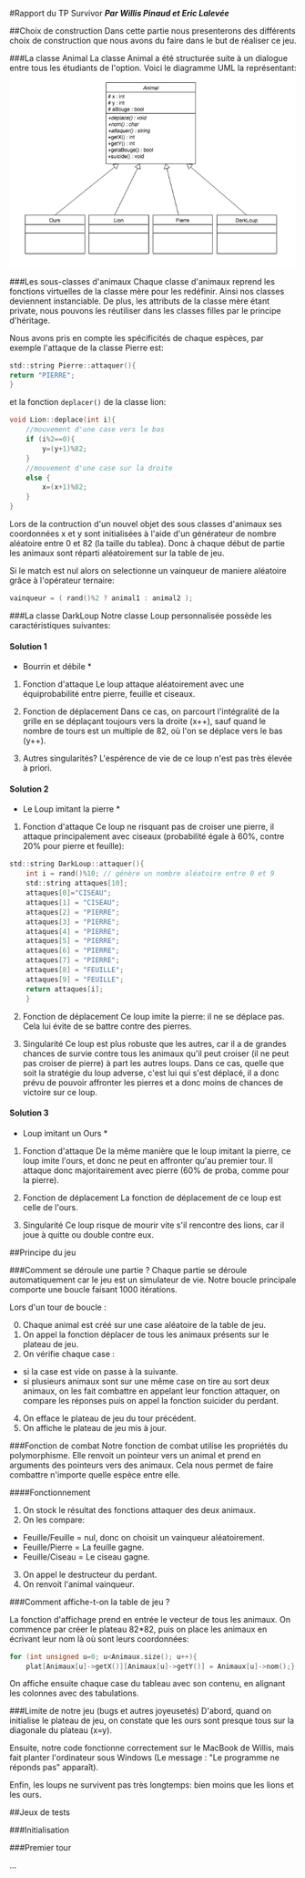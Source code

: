#Rapport du TP Survivor
***Par Willis Pinaud et Eric Lalevée***

##Choix de construction
Dans cette partie nous presenterons des différents choix de construction que nous avons du faire dans le but de réaliser ce jeu.

###La classe Animal
La classe Animal a été structurée suite à un dialogue entre tous les étudiants de l'option.
Voici le diagramme UML la représentant:
![UML](Animal.jpg "Diagramme UML de la classe")

###Les sous-classes d'animaux
Chaque classe d'animaux reprend les fonctions virtuelles de la classe mère pour les redéfinir.
Ainsi nos classes deviennent instanciable. 
De plus, les attributs de la classe mère étant private, nous pouvons les réutiliser dans les classes filles par le principe d'héritage.

Nous avons pris en compte les spécificités de chaque espèces, par exemple l'attaque de la classe Pierre est:

```c
std::string Pierre::attaquer(){
return "PIERRE";
}
```

et la fonction ```deplacer()``` de la classe lion:

```c
void Lion::deplace(int i){
    //mouvement d'une case vers le bas
    if (i%2==0){
        y=(y+1)%82;
    }
    //mouvement d'une case sur la droite
    else {
        x=(x+1)%82;
    }
}
```

Lors de la contruction d'un nouvel objet des sous classes d'animaux ses coordonnées x et y sont initialisées à l'aide d'un générateur de nombre aléatoire entre 0 et 82 (la taille du tablea).
Donc à chaque début de partie les animaux sont réparti aléatoirement sur la table de jeu.

Si le match est nul alors on selectionne un vainqueur de maniere aléatoire grâce à l'opérateur ternaire:

```c
vainqueur = ( rand()%2 ? animal1 : animal2 );
```


###La classe DarkLoup
Notre classe Loup personnalisée possède les caractéristiques suivantes:

#### Solution 1
* Bourrin et débile *
1) Fonction d'attaque
Le loup attaque aléatoirement avec une équiprobabilité entre pierre, feuille et ciseaux. 

2) Fonction de déplacement
Dans ce cas, on parcourt l'intégralité de la grille en se déplaçant toujours vers la droite (x++), sauf quand le nombre de tours est un multiple de 82, où l'on se déplace vers le bas (y++). 

3) Autres singularités?
L'espérence de vie de ce loup n'est pas très élevée à priori. 

#### Solution 2
* Le Loup imitant la pierre *

1) Fonction d'attaque
Ce loup ne risquant pas de croiser une pierre, il attaque principalement avec ciseaux (probabilité égale à 60%, contre 20% pour pierre et feuille): 
```c
std::string DarkLoup::attaquer(){
	int i = rand()%10; // génère un nombre aléatoire entre 0 et 9
    std::string attaques[10];
    attaques[0]="CISEAU";
    attaques[1] = "CISEAU";
    attaques[2] = "PIERRE";
    attaques[3] = "PIERRE";
    attaques[4] = "PIERRE";
    attaques[5] = "PIERRE";
    attaques[6] = "PIERRE";
    attaques[7] = "PIERRE";
    attaques[8] = "FEUILLE";
    attaques[9] = "FEUILLE";
	return attaques[i]; 
	}
```

2) Fonction de déplacement
Ce loup imite la pierre: il ne se déplace pas. Cela lui évite de se battre contre des pierres. 

3) Singularité
Ce loup est plus robuste que les autres, car il a de grandes chances de survie contre tous les animaux qu'il peut croiser (il ne peut pas croiser de pierre) à part les autres loups. 
Dans ce cas, quelle que soit la stratégie du loup adverse, c'est lui qui s'est déplacé, il a donc prévu de pouvoir affronter les pierres et a donc moins de chances de victoire sur ce loup. 


#### Solution 3
* Loup imitant un Ours *
1) Fonction d'attaque
De la même manière que le loup imitant la pierre, ce loup imite l'ours, et donc ne peut en affronter qu'au premier tour. Il attaque donc majoritairement avec pierre (60% de proba, comme pour la pierre). 

2) Fonction de déplacement
La fonction de déplacement de ce loup est celle de l'ours. 

3) Singularité
Ce loup risque de mourir vite s'il rencontre des lions, car il joue à quitte ou double contre eux. 

##Principe du jeu

###Comment se déroule une partie ?
Chaque partie se déroule automatiquement car le jeu est un simulateur de vie.
Notre boucle principale comporte une boucle faisant 1000 itérations.

Lors d'un tour de boucle :

0. Chaque animal est créé sur une case aléatoire de la table de jeu.
1. On appel la fonction déplacer de tous les animaux présents sur le plateau de jeu.
2. On vérifie chaque case :

  * si la case est vide on passe à la suivante.
  * si plusieurs animaux sont sur une même case on tire au sort deux animaux, on les fait combattre en appelant leur fonction attaquer, on compare les réponses puis on appel la fonction suicider du perdant.

4. On efface le plateau de jeu du tour précédent.
3. On affiche le plateau de jeu mis à jour.

###Fonction de combat
Notre fonction de combat utilise les propriétés du polymorphisme.
Elle renvoit un pointeur vers un animal et prend en arguments des pointeurs vers des animaux.
Cela nous permet de faire combattre n'importe quelle espèce entre elle.

####Fonctionnement

1. On stock le résultat des fonctions attaquer des deux animaux.
2. On les compare:

  * Feuille/Feuille = nul, donc on choisit un vainqueur aléatoirement.
  * Feuille/Pierre = La feuille gagne.
  * Feuille/Ciseau = Le ciseau gagne.

3. On appel le destructeur du perdant.
4. On renvoit l'animal vainqueur.

###Comment affiche-t-on la table de jeu ?

La fonction d'affichage prend en entrée le vecteur de tous les animaux. 
On commence par créer le plateau 82*82, puis on place les animaux en écrivant leur nom là où sont leurs coordonnées: 
```c
for (int unsigned u=0; u<Animaux.size(); u++){
	plat[Animaux[u]->getX()][Animaux[u]->getY()] = Animaux[u]->nom();}
```
On affiche ensuite chaque case du tableau avec son contenu, en alignant les colonnes avec des tabulations. 

###Limite de notre jeu (bugs et autres joyeusetés)
D'abord, quand on initialise le plateau de jeu, on constate que les ours sont presque tous sur la diagonale du plateau (x=y). 

Ensuite, notre code fonctionne correctement sur le MacBook de Willis, mais fait planter l'ordinateur sous Windows (Le message : "Le programme ne réponds pas" apparaît). 

Enfin, les loups ne survivent pas très longtemps: bien moins que les lions et les ours. 

##Jeux de tests

###Initialisation

###Premier tour

...


